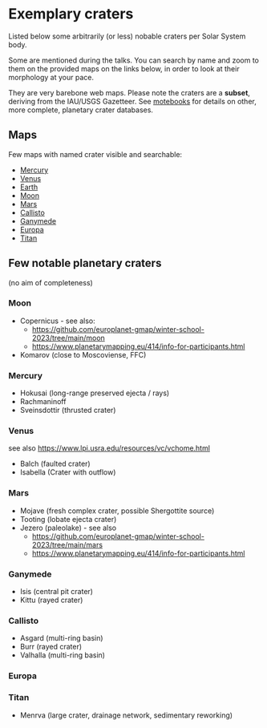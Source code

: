 # Exemplary craters

Listed below some arbitrarily (or less) nobable craters per Solar System body.

Some are mentioned during the talks. You can search by name and zoom to them on the provided maps on the links below, in order to look at their morphology at your pace.

They are very barebone web maps. Please note the craters are a **subset**, deriving from the IAU/USGS Gazetteer. See [motebooks](./data/notebooks/README.md) for details on other, more complete, planetary crater databases. 

## Maps

Few maps with named crater visible and searchable:

* [Mercury](https://aprossi.eu/content/impact-cratering/leaflet_mercury.html)
* [Venus](https://aprossi.eu/content/impact-cratering/leaflet_venus.html)
* [Earth](https://aprossi.eu/content/impact-cratering/leaflet_earth.html)
* [Moon](https://aprossi.eu/content/impact-cratering/leaflet_moon.html)
* [Mars](https://aprossi.eu/content/impact-cratering/leaflet_mars.html)
* [Callisto](https://aprossi.eu/content/impact-cratering/leaflet_callisto.html)
* [Ganymede](https://aprossi.eu/content/impact-cratering/leaflet_ganymede.html)
* [Europa](https://aprossi.eu/content/impact-cratering/leaflet_europa.html)
* [Titan](https://aprossi.eu/content/impact-cratering/leaflet_titan.html) 


## Few notable planetary craters 

(no aim of completeness)

### Moon
* Copernicus - see also:
  * https://github.com/europlanet-gmap/winter-school-2023/tree/main/moon
  * https://www.planetarymapping.eu/414/info-for-participants.html
* Komarov (close to Moscoviense, FFC)

### Mercury

* Hokusai (long-range preserved ejecta / rays)
* Rachmaninoff
* Sveinsdottir (thrusted crater)

### Venus

see also https://www.lpi.usra.edu/resources/vc/vchome.html 

* Balch (faulted crater)
* Isabella (Crater with outflow)

### Mars

* Mojave (fresh complex crater, possible Shergottite source)
* Tooting (lobate ejecta crater)
* Jezero (paleolake) - see also 
  * https://github.com/europlanet-gmap/winter-school-2023/tree/main/mars
  * https://www.planetarymapping.eu/414/info-for-participants.html

### Ganymede
* Isis (central pit crater)
* Kittu (rayed crater)

### Callisto
* Asgard (multi-ring basin)
* Burr (rayed crater)
* Valhalla (multi-ring basin)

### Europa

### Titan
* Menrva (large crater, drainage network, sedimentary reworking)

